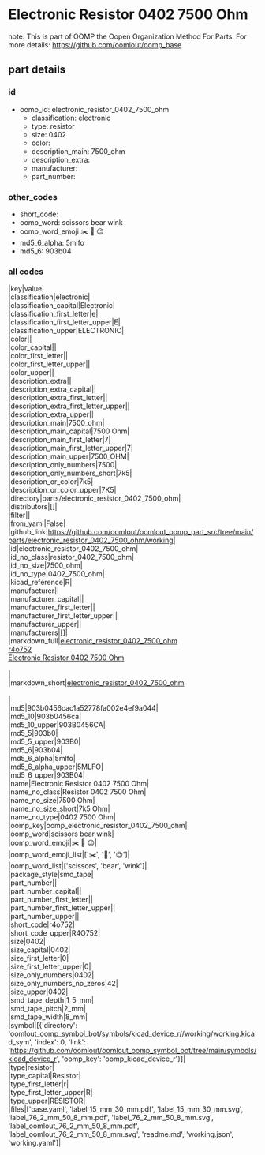 # Electronic Resistor 0402 7500 Ohm  

note: This is part of OOMP the Oopen Organization Method For Parts. For more details: https://github.com/oomlout/oomp_base

##  part details





### id
* oomp_id: electronic_resistor_0402_7500_ohm
  * classification: electronic
  * type: resistor
  * size: 0402
  * color: 
  * description_main: 7500_ohm
  * description_extra: 
  * manufacturer: 
  * part_number: 

### other_codes
* short_code: 
* oomp_word: scissors bear wink
* oomp_word_emoji :scissors: :bear: :wink:
* md5_6_alpha: 5mlfo
* md5_6: 903b04

### all codes 
|key|value|  
|classification|electronic|  
|classification_capital|Electronic|  
|classification_first_letter|e|  
|classification_first_letter_upper|E|  
|classification_upper|ELECTRONIC|  
|color||  
|color_capital||  
|color_first_letter||  
|color_first_letter_upper||  
|color_upper||  
|description_extra||  
|description_extra_capital||  
|description_extra_first_letter||  
|description_extra_first_letter_upper||  
|description_extra_upper||  
|description_main|7500_ohm|  
|description_main_capital|7500 Ohm|  
|description_main_first_letter|7|  
|description_main_first_letter_upper|7|  
|description_main_upper|7500_OHM|  
|description_only_numbers|7500|  
|description_only_numbers_short|7k5|  
|description_or_color|7k5|  
|description_or_color_upper|7K5|  
|directory|parts/electronic_resistor_0402_7500_ohm|  
|distributors|[]|  
|filter||  
|from_yaml|False|  
|github_link|https://github.com/oomlout/oomlout_oomp_part_src/tree/main/parts/electronic_resistor_0402_7500_ohm/working|  
|id|electronic_resistor_0402_7500_ohm|  
|id_no_class|resistor_0402_7500_ohm|  
|id_no_size|7500_ohm|  
|id_no_type|0402_7500_ohm|  
|kicad_reference|R|  
|manufacturer||  
|manufacturer_capital||  
|manufacturer_first_letter||  
|manufacturer_first_letter_upper||  
|manufacturer_upper||  
|manufacturers|[]|  
|markdown_full|[electronic_resistor_0402_7500_ohm](https://github.com/oomlout/oomlout_oomp_part_src/tree/main/parts/electronic_resistor_0402_7500_ohm/working)<br>[r4o752](https://github.com/oomlout/oomlout_oomp_part_src/tree/main/parts/electronic_resistor_0402_7500_ohm/working)<br>[Electronic Resistor 0402 7500 Ohm](https://github.com/oomlout/oomlout_oomp_part_src/tree/main/parts/electronic_resistor_0402_7500_ohm/working)<br><br>|  
|markdown_short|[electronic_resistor_0402_7500_ohm](https://github.com/oomlout/oomlout_oomp_part_src/tree/main/parts/electronic_resistor_0402_7500_ohm/working)<br><br>|  
|md5|903b0456cac1a52778fa002e4ef9a044|  
|md5_10|903b0456ca|  
|md5_10_upper|903B0456CA|  
|md5_5|903b0|  
|md5_5_upper|903B0|  
|md5_6|903b04|  
|md5_6_alpha|5mlfo|  
|md5_6_alpha_upper|5MLFO|  
|md5_6_upper|903B04|  
|name|Electronic Resistor 0402 7500 Ohm|  
|name_no_class|Resistor 0402 7500 Ohm|  
|name_no_size|7500 Ohm|  
|name_no_size_short|7k5 Ohm|  
|name_no_type|0402 7500 Ohm|  
|oomp_key|oomp_electronic_resistor_0402_7500_ohm|  
|oomp_word|scissors bear wink|  
|oomp_word_emoji|:scissors: :bear: :wink:|  
|oomp_word_emoji_list|[':scissors:', ':bear:', ':wink:']|  
|oomp_word_list|['scissors', 'bear', 'wink']|  
|package_style|smd_tape|  
|part_number||  
|part_number_capital||  
|part_number_first_letter||  
|part_number_first_letter_upper||  
|part_number_upper||  
|short_code|r4o752|  
|short_code_upper|R4O752|  
|size|0402|  
|size_capital|0402|  
|size_first_letter|0|  
|size_first_letter_upper|0|  
|size_only_numbers|0402|  
|size_only_numbers_no_zeros|42|  
|size_upper|0402|  
|smd_tape_depth|1_5_mm|  
|smd_tape_pitch|2_mm|  
|smd_tape_width|8_mm|  
|symbol|[{'directory': 'oomlout_oomp_symbol_bot/symbols/kicad_device_r//working/working.kicad_sym', 'index': 0, 'link': 'https://github.com/oomlout/oomlout_oomp_symbol_bot/tree/main/symbols/kicad_device_r', 'oomp_key': 'oomp_kicad_device_r'}]|  
|type|resistor|  
|type_capital|Resistor|  
|type_first_letter|r|  
|type_first_letter_upper|R|  
|type_upper|RESISTOR|  
|files|['base.yaml', 'label_15_mm_30_mm.pdf', 'label_15_mm_30_mm.svg', 'label_76_2_mm_50_8_mm.pdf', 'label_76_2_mm_50_8_mm.svg', 'label_oomlout_76_2_mm_50_8_mm.pdf', 'label_oomlout_76_2_mm_50_8_mm.svg', 'readme.md', 'working.json', 'working.yaml']|  
